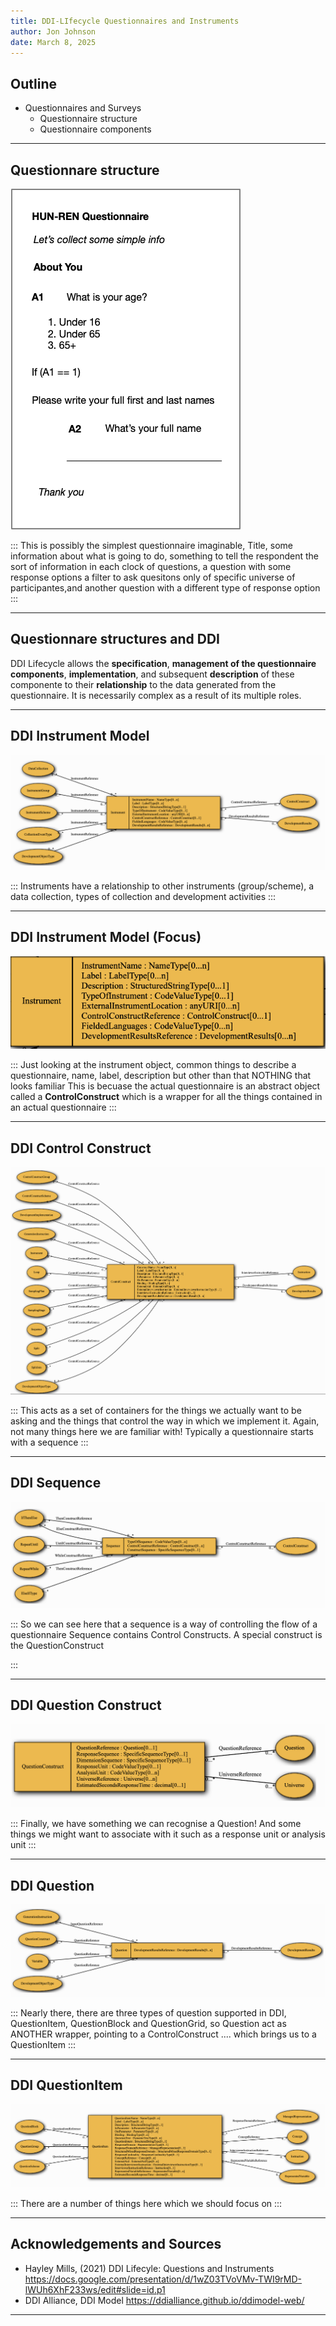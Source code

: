 ```yaml
---
title: DDI-LIfecycle Questionnaires and Instruments
author: Jon Johnson
date: March 8, 2025
---
```


## Outline

- Questionnaires and Surveys
  - Questionnaire structure
  - Questionnaire components

---

## Questionnare structure

![](img/hun-ren-simple-questionnaire.png)

:::
This is possibly the simplest questionnaire imaginable, Title, some information about what is going to do, something to tell the respondent the sort of information in each clock of questions, a question with some response options 
a filter to ask quesitons only of specific universe of participantes,and another question with a different type of response option
:::


---

## Questionnare structures and DDI

DDI Lifecycle allows the **specification**, **management of the questionnaire components**, **implementation**, and subsequent **description** of these componente to their **relationship** to the data generated from the questionnaire. It is necessarily complex as a result of its multiple roles.


---

## DDI Instrument Model

![](img/instrument.png)

:::
Instruments have a relationship to other instruments (group/scheme), a data collection, types of collection and development activities
:::


---

## DDI Instrument Model (Focus)

![](img/instrument-high-level.png)

:::
Just looking at the instrument object, common things to describe a questionnaire, name, label, description but other than that NOTHING that looks familiar
This is becuase the actual questionnaire is an abstract object called a **ControlConstruct** which is a wrapper for all the things contained in an actual questionnaire
:::


---

## DDI Control Construct

![](img/control-construct.png)

:::
This acts as a set of containers for the things we actually want to be asking and the things that control the way in which we implement it. 
Again, not many things here we are familiar with!
Typically a questionnaire starts with a sequence
:::

---

## DDI Sequence

![](img/sequence.png)

:::
So we can see here that a sequence is a way of controlling the flow of a questionnaire Sequence contains Control Constructs.
A special construct is the QuestionConstruct 

:::

---

## DDI Question Construct

![](img/question-construct.png)

:::
Finally, we have something we can recognise a Question!
And some things we might want to associate with it such as a response unit or analysis unit
:::

---

## DDI Question

![](img/question.png)

:::
Nearly there, there are three types of question supported in DDI, QuestionItem, QuestionBlock and QuestionGrid, so Question act as ANOTHER wrapper, pointing to a ControlConstruct .... which brings us to a QuestionItem
:::

---

## DDI QuestionItem 

![](img/question-item-relationships.png)

:::
There are a number of things here which we should focus on
:::

---


## Acknowledgements and Sources

- Hayley Mills, (2021) DDI Lifecyle: Questions and Instruments https://docs.google.com/presentation/d/1wZ03TVoVMv-TWI9rMD-lWUh6XhF233ws/edit#slide=id.p1
- DDI Alliance, DDI Model  https://ddialliance.github.io/ddimodel-web/

---
